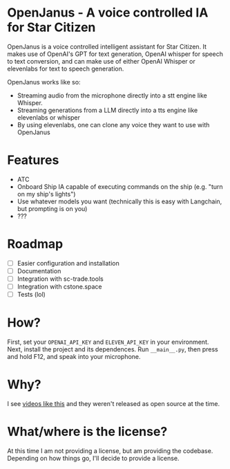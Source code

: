 # OpenJanus - A voice controlled IA for Star Citizen
OpenJanus is a voice controlled intelligent assistant for Star Citizen. It makes use of OpenAI's GPT for text generation, OpenAI whisper for speech to text conversion, and can make use of either OpenAI Whisper or elevenlabs for text to speech generation.

OpenJanus works like so:

- Streaming audio from the microphone directly into a stt engine like Whisper.
- Streaming generations from a LLM directly into a tts engine like elevenlabs or whisper
- By using elevenlabs, one can clone any voice they want to use with OpenJanus

# Features
- ATC
- Onboard Ship IA capable of executing commands on the ship (e.g. "turn on my ship's lights")
- Use whatever models you want (technically this is easy with Langchain, but prompting is on you)
- ???

# Roadmap
- [ ] Easier configuration and installation
- [ ] Documentation
- [ ] Integration with sc-trade.tools
- [ ] Integration with cstone.space
- [ ] Tests (lol)

# How?
First, set your `OPENAI_API_KEY` and `ELEVEN_API_KEY` in your environment. Next, install the project and its dependences. Run `__main__.py`, then press and hold F12, and speak into your microphone.

# Why?
I see [videos like this](https://www.youtube.com/watch?v=hHy7OZQX_nQ) and they weren't released as open source at the time.

# What/where is the license?
At this time I am not providing a license, but am providing the codebase. Depending on how things go, I'll decide to provide a license.